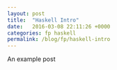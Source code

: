 ```yaml
---
layout: post
title:  "Haskell Intro"
date:   2016-03-08 22:11:26 +0000   
categories: fp haskell
permalink: /blog/fp/haskell-intro
---
```


An example post